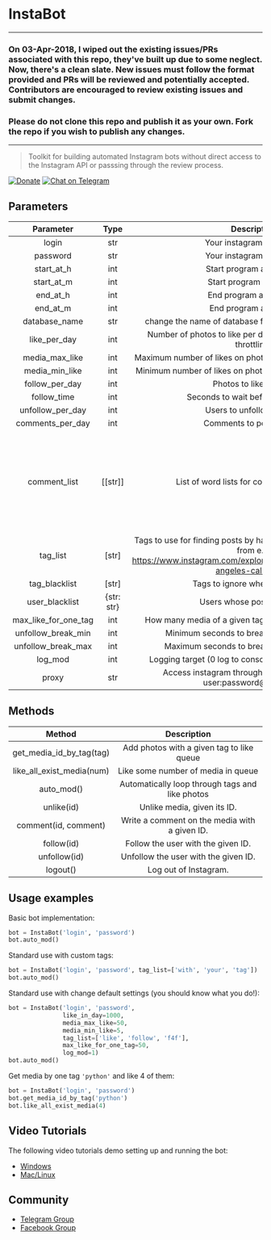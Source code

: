 # InstaBot

---

### On 03-Apr-2018, I wiped out the existing issues/PRs associated with this repo, they've built up due to some neglect. Now, there's a clean slate. New issues must follow the format provided and PRs will be reviewed and potentially accepted. Contributors are encouraged to review existing issues and submit changes.

### Please do not clone this repo and publish it as your own. Fork the repo if you wish to publish any changes.

---

> Toolkit for building automated Instagram bots without direct access to the Instagram API or passsing through the review process.

[![Donate](https://img.shields.io/badge/PayPal-Donate-brightgreen.svg)](https://www.paypal.com/cgi-bin/webscr?cmd=_donations&business=7BMM6JGE73322&lc=US)
[![Chat on Telegram](https://img.shields.io/badge/Chat%20on-Telegram-brightgreen.svg)](https://t.me/joinchat/DYKH-0G_8hsDDoN_iE8ZlA)

## Parameters
| Parameter            | Type|                Description                           |        Default value             |
|:--------------------:|:---:|:----------------------------------------------------:|:--------------------------------:|
| login                | str | Your instagram username                              |      |
| password             | str | Your instagram password                              |      |
| start\_at\_h         | int | Start program at the hour                            | 0    |
| start\_at\_m         | int | Start program at the min                             | 0    |
| end\_at\_h           | int | End program at the hour                              | 23   |
| end\_at\_m           | int | End program at the min                               | 59   |
| database\_name       | str | change the name of database file to use multiple account | "follows\_db.db"   |
| like_per_day         | int | Number of photos to like per day (over 1000 may cause throttling) | 1000 |
| media_max_like       | int | Maximum number of likes on photos to like (set to 0 to disable) | 0    |
| media_min_like       | int | Minimum number of likes on photos to like (set to 0 to disable) | 0    |
| follow_per_day       | int | Photos to like per day                               | 0    |
| follow_time          | int | Seconds to wait before unfollowing                   | 5 * 60 * 60 |
| unfollow_per_day     | int | Users to unfollow per day                            | 0    |
| comments_per_day     | int | Comments to post per day                             | 0    |
| comment_list         | [[str]] | List of word lists for comment generation        | [['this', 'your'], ['photo', 'picture', 'pic', 'shot'], ['is', 'looks', 'is really'], ['great', 'super', 'good'], ['.', '...', '!', '!!']] |
| tag_list             | [str] | Tags to use for finding posts by hasthag or location(l:locationid from e.g. https://www.instagram.com/explore/locations/212999109/los-angeles-california/)                     | ['cat', 'car', 'dog', 'l:212999109'] |
| tag_blacklist        | [str] | Tags to ignore when liking posts                   | [] |
| user_blacklist       | {str: str} | Users whose posts to ignore                   | {} |
| max_like_for_one_tag | int | How many media of a given tag to like at once (out of 21) | 5 |
| unfollow_break_min   | int | Minimum seconds to break between unfollows           | 15 |
| unfollow_break_max   | int | Maximum seconds to break between unfollows           | 30 |
| log_mod              | int | Logging target (0 log to console, 1 log to file, 2 no log.) | 0 |
| proxy                | str | Access instagram through a proxy. (host:port or user:password@host:port) | |

## Methods
| Method | Description |
|:------:|:-----------:|
| get_media_id_by_tag(tag) | Add photos with a given tag to like queue |
| like_all_exist_media(num) | Like some number of media in queue |
| auto_mod() | Automatically loop through tags and like photos |
| unlike(id) | Unlike media, given its ID. |
| comment(id, comment) | Write a comment on the media with a given ID. |
| follow(id) | Follow the user with the given ID. |
| unfollow(id) | Unfollow the user with the given ID. |
| logout() | Log out of Instagram. |

## Usage examples
Basic bot implementation:
```py
bot = InstaBot('login', 'password')
bot.auto_mod()
```

Standard use with custom tags:
```py
bot = InstaBot('login', 'password', tag_list=['with', 'your', 'tag'])
bot.auto_mod()
```

Standard use with change default settings (you should know what you do!):
```py
bot = InstaBot('login', 'password',
               like_in_day=1000,
               media_max_like=50,
               media_min_like=5,
               tag_list=['like', 'follow', 'f4f'],
               max_like_for_one_tag=50,
               log_mod=1)
bot.auto_mod()
```

Get media by one tag `'python'` and like 4 of them:
```py
bot = InstaBot('login', 'password')
bot.get_media_id_by_tag('python')
bot.like_all_exist_media(4)
```

## Video Tutorials
The following video tutorials demo setting up and running the bot:
* [Windows](https://www.youtube.com/watch?v=V8P0UCrACA0)
* [Mac/Linux](https://www.youtube.com/watch?v=ASO-cZO6uqo)

## Community

- [Telegram Group](https://t.me/joinchat/DYKH-0G_8hsDDoN_iE8ZlA)
- [Facebook Group](https://www.facebook.com/groups/instabot/)
